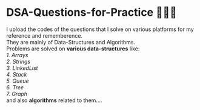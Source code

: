 # DSA-Questions-for-Practice 👨‍💻🥇
I upload the codes of the questions that I solve on various platforms for my reference and rememberence.
<br>They are mainly of Data-Structures and Algorithms.
<br>Problems are solved on **various data-structures** like:
<br>*1. Arrays*
<br>*2. Strings*
<br>*3. LinkedList*
<br>*4. Stack*
<br>*5. Queue*
<br>*6. Tree*
<br>*7. Graph*
<br>and also **algorithms** related to them....
